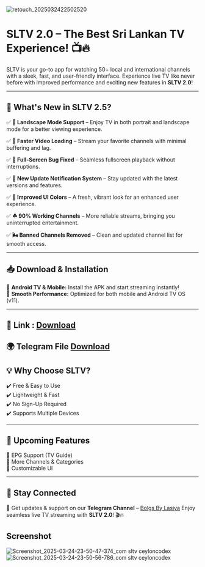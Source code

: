 ![retouch_2025032422502520](https://github.com/user-attachments/assets/7a0400d5-d50b-4542-8cdc-85d93ee68a96)

# SLTV 2.0 – The Best Sri Lankan TV Experience! 📺🔥  

SLTV is your go-to app for watching 50+ local and international channels with a sleek, fast, and user-friendly interface. Experience live TV like never before with improved performance and exciting new features in **SLTV 2.0**!  

---

## 🚀 What's New in SLTV 2.5?  

✅ **🍃 Landscape Mode Support** – Enjoy TV in both portrait and landscape mode for a better viewing experience.  

✅ **🧊 Faster Video Loading** – Stream your favorite channels with minimal buffering and lag.  

✅ **👀 Full-Screen Bug Fixed** – Seamless fullscreen playback without interruptions.  

✅ **🎁 New Update Notification System** – Stay updated with the latest versions and features.  

✅ **🦋 Improved UI Colors** – A fresh, vibrant look for an enhanced user experience.  

✅ **☘ 90% Working Channels** – More reliable streams, bringing you uninterrupted entertainment.  

✅ **🌬 Banned Channels Removed** – Clean and updated channel list for smooth access.  

---

## 📥 Download & Installation  

🔹 **Android TV & Mobile:** Install the APK and start streaming instantly!  
🔹 **Smooth Performance:** Optimized for both mobile and Android TV OS (v11).

---


🔗 **Link** : [Download](https://github.com/nxt-owner/SLTV-APP/releases)
---
🌍 **Telegram File** [Download](https://t.me/sltvapp)
---

## 💡 Why Choose SLTV?  

✔️ Free & Easy to Use  
✔️ Lightweight & Fast  
✔️ No Sign-Up Required  
✔️ Supports Multiple Devices  

---

## 🎯 Upcoming Features  

🚀 EPG Support (TV Guide)  
🚀 More Channels & Categories  
🚀 Customizable UI  

---

## 🔗 Stay Connected  

📢 Get updates & support on our **Telegram Channel** – [Bolgs By Lasiya](https://t.me/techlasiya)
Enjoy seamless live TV streaming with **SLTV 2.0**! 🎬🔥

## Screenshot 
![Screenshot_2025-03-24-23-50-47-374_com sltv ceyloncodex](https://github.com/user-attachments/assets/24f6ae58-17a9-4f0f-851e-d1d854cac091)
![Screenshot_2025-03-24-23-50-56-786_com sltv ceyloncodex](https://github.com/user-attachments/assets/feb167e1-19e2-4097-b69c-7073ee31dff1)

